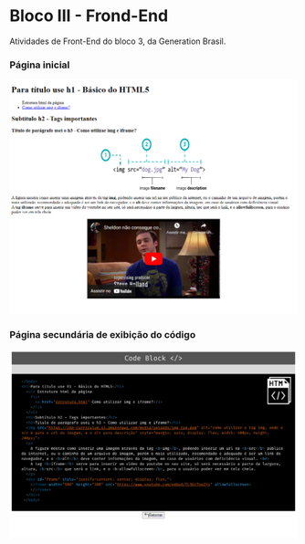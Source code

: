 # Bloco III - Frond-End
Atividades de Front-End do bloco 3, da Generation Brasil.
### Página inicial
![alt text](https://github.com/narinsss/Bloco-III---Frond-End/blob/main/img/index.png)
### Página secundária de exibição do código
![alt text](https://github.com/narinsss/Bloco-III---Frond-End/blob/main/img/estrutura.png)

